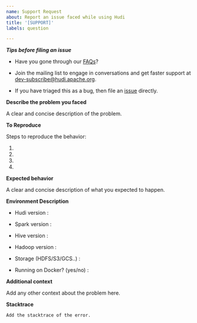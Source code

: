 ```yaml
---
name: Support Request
about: Report an issue faced while using Hudi
title: '[SUPPORT]'
labels: question

---
```


**_Tips before filing an issue_**

- Have you gone through our [FAQs](https://hudi.apache.org/learn/faq/)?

- Join the mailing list to engage in conversations and get faster support at dev-subscribe@hudi.apache.org.

- If you have triaged this as a bug, then file an [issue](https://issues.apache.org/jira/projects/HUDI/issues) directly.

**Describe the problem you faced**

A clear and concise description of the problem.

**To Reproduce**

Steps to reproduce the behavior:

1.
2.
3.
4.

**Expected behavior**

A clear and concise description of what you expected to happen.

**Environment Description**

* Hudi version :

* Spark version :

* Hive version :

* Hadoop version :

* Storage (HDFS/S3/GCS..) :

* Running on Docker? (yes/no) :


**Additional context**

Add any other context about the problem here.

**Stacktrace**

```Add the stacktrace of the error.```

